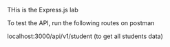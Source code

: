 THis is the Express.js lab

To test the API, run the following routes on postman

localhost:3000/api/v1/student (to get all students data)



